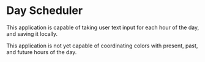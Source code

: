 # Day Scheduler

This application is capable of taking user text input for each hour of the day, and saving it locally. 

This application is not yet capable of coordinating colors with present, past, and future hours of the day.